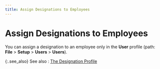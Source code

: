 ```yaml
---
title: Assign Designations to Employees
---
```


# Assign Designations to Employees


You can assign a designation to an employee only in the **User** profile (path: **File** > **Setup** > **Users** > **Users**).


{:.see_also}
See also
: [The Designation Profile]({{site.tc_baseurl}}/employees/designations/the_designation_profile.html)
